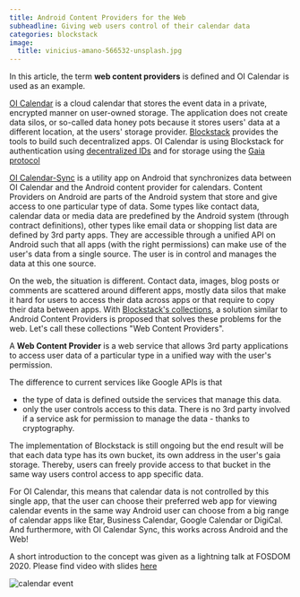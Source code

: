 ```yaml
---
title: Android Content Providers for the Web
subheadline: Giving web users control of their calendar data
categories: blockstack
image:
  title: vinicius-amano-566532-unsplash.jpg
---
```


In this article, the term **web content providers** is defined and OI Calendar is used as an example.

[OI Calendar](https://cal.openintents.org) is a cloud calendar that stores the event data
in a private, encrypted manner on user-owned storage. The application does not create data silos, or so-called data honey pots because it stores users' data at a different location, at the users' storage provider. [Blockstack](https://blockstack.org) provides the tools to build such decentralized apps. OI Calendar is using Blockstack for authentication using [decentralized IDs](https://w3c-ccg.github.io/did-spec/) and for storage using the [Gaia protocol](https://github.com/blockstack/gaia)

[OI Calendar-Sync](https://github.com/openintents/calendar-sync) is a utility app on Android that synchronizes data between OI Calendar and the Android content provider for calendars. Content Providers on Android are parts of the Android system that store and give access to one particular type of data. Some types like contact data, calendar data or media data are predefined by the Android system (through contract definitions), other types like email data or shopping list data are defined by 3rd party apps. They are accessible through a unified API on Android such that all apps (with the right permissions) can make use of the user's data from a single source. The user is in control and manages the data at this one source.

On the web, the situation is different. Contact data, images, blog posts or comments are scattered around different apps, mostly data silos that make it hard for users to access their data across apps or that require to copy their data between apps. With [Blockstack's collections](https://github.com/blockstack/blockstack.js/issues/642), a solution similar to Android Content Providers is proposed that solves these problems for the web. Let's call these collections "Web Content Providers".

A **Web Content Provider** is a web service that allows 3rd party applications to access user data of a particular type in a unified way with the user's permission.

The difference to current services like Google APIs is that

- the type of data is defined outside the services that manage this data.
- only the user controls access to this data. There is no 3rd party involved if a service ask for permission to manage the data - thanks to cryptography.

The implementation of Blockstack is still ongoing but the end result will be that each data type has its own bucket, its own address in the user's gaia storage. Thereby, users can freely provide access to that bucket in the same way users control access to app specific data.

For OI Calendar, this means that calendar data is not controlled by this single app, that the user can choose their preferred web app for viewing calendar events in the same way Android user can choose from a big range of calendar apps like Etar, Business Calendar, Google Calendar or DigiCal. And furthermore, with OI Calendar Sync, this works across Android and the Web!

A short introduction to the concept was given as a lightning talk at FOSDOM 2020. Please find video with slides [here](https://fosdem.org/2020/schedule/event/dip_android/)

![calendar event](https://github.com/openintents/openintents.github.io/raw/master/images/calendar-web-android.png)
